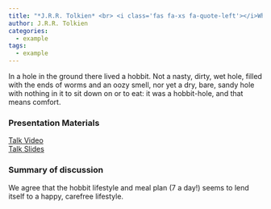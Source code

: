 ```yaml
---
title: "*J.R.R. Tolkien* <br> <i class='fas fa-xs fa-quote-left'></i>What is a hobbit anyway<i class='fas fa-xs fa-quote-right'></i>"
author: J.R.R. Tolkien
categories:
  - example
tags:
  - example
---
```


In a hole in the ground there lived a hobbit. Not a nasty, dirty, wet hole, filled with the ends of worms and an oozy smell, nor yet a dry, bare, sandy hole with nothing in it to sit down on or to eat: it was a hobbit-hole, and that means comfort.


### Presentation Materials
<i class="fas fa-fw fa-video"></i> [Talk Video](https://www.youtube.com/watch?v=s2sVMLr1fDg)  
<i class="fas fa-fw fa-file-powerpoint"></i> [Talk Slides](https://www.youtube.com/watch?v=dQw4w9WgXcQ)


### Summary of discussion
We agree that the hobbit lifestyle and meal plan (7 a day!) seems to lend itself to a happy, carefree lifestyle. 